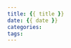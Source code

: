 ```yaml
---
title: {{ title }}
date: {{ date }}
categories:
tags:
---
```



<!--
<a href="url-hogehoge" target="_blank">URL名</a>
<div style="text-align: right;">
引用元：[name](https://)
</div>
<img src="..\..\..\img\" />
<font color="White"></font>
-->
